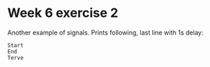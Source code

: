 # Week 6 exercise 2

Another example of signals. Prints following, last line with 1s delay:

```
Start
End
Terve
```
